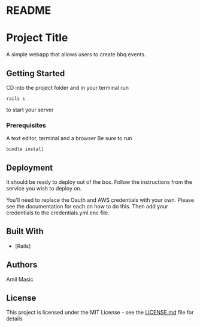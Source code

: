 # README

# Project Title

A simple webapp that allows users to create bbq events.

## Getting Started

CD into the project folder and in your terminal run
```
rails s
```
to start your server

### Prerequisites

A text editor, terminal and a browser
Be sure to run
```
bundle install
```

## Deployment

It should be ready to deploy out of the box.  Follow the instructions from the service you wish to deploy on.

You'll need to replace the Oauth and AWS credentials with your own. Please see the documentation for each on how to do this. Then add your credentials to the credentials.yml.enc file.

## Built With

* [Rails]

## Authors

Amil Masic


## License

This project is licensed under the MIT License - see the [LICENSE.md](LICENSE.md) file for details
